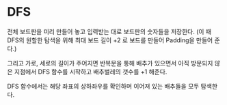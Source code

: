 # DFS

전체 보드판을 미리 만들어 놓고 입력받는 대로 보드판의 숫자들을 저장한다. (이 때 DFS의 원할한 탐색을 위해 최대 보드 길이 +2 로 보드를 만들어 Padding을 만들어 준다.)

그리고 가로, 세로의 길이가 주어지면 반복문을 통해 배추가 있으면서 아직 방문되지 않은 지점에서 DFS 함수를 시작하고 배추벌레의 갯수를 +1 해준다.

DFS 함수에서는 해당 좌표의 상하좌우를 확인하며 이어져 있는 배추들을 모두 탐색한다. 